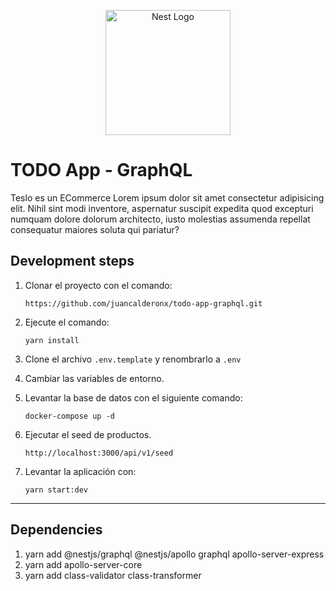 <p align="center">
  <a href="http://nestjs.com/" target="blank"><img src="https://nestjs.com/img/logo-small.svg" width="200" alt="Nest Logo" /></a>
</p>

# TODO App - GraphQL
Teslo es un ECommerce Lorem ipsum dolor sit amet consectetur adipisicing elit. Nihil sint modi inventore, aspernatur suscipit expedita quod excepturi numquam dolore dolorum architecto, iusto molestias assumenda repellat consequatur maiores soluta qui pariatur?

## Development steps

1. Clonar el proyecto con el comando:
    ```
    https://github.com/juancalderonx/todo-app-graphql.git
    ```  

2. Ejecute el comando:
    ```
    yarn install
    ```

3. Clone el archivo ```.env.template``` y renombrarlo a ```.env```

4. Cambiar las variables de entorno.

5. Levantar la base de datos con el siguiente comando:
   
    ```
    docker-compose up -d
    ``` 

6. Ejecutar el seed de productos.
   
    ```
    http://localhost:3000/api/v1/seed
    ``` 

7. Levantar la aplicación con:
    ```
    yarn start:dev
    ```

---

## Dependencies
1. yarn add @nestjs/graphql @nestjs/apollo graphql apollo-server-express
2. yarn add apollo-server-core
3. yarn add class-validator class-transformer